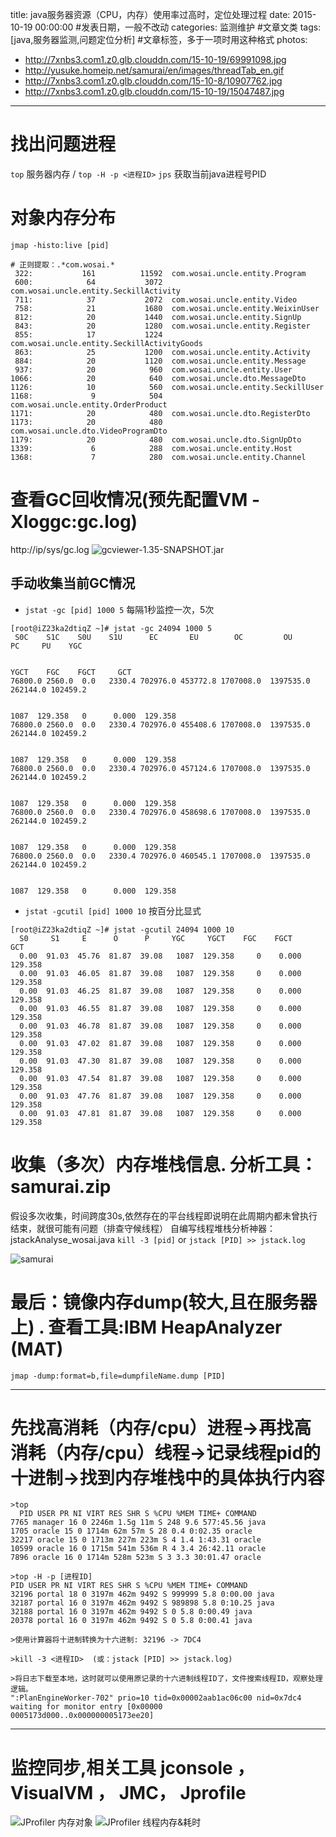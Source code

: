 title: java服务器资源（CPU，内存）使用率过高时，定位处理过程
date: 2015-10-19 00:00:00 #发表日期，一般不改动
categories: 监测维护 #文章文类
tags: [java,服务器监测,问题定位分析] #文章标签，多于一项时用这种格式
photos:
- http://7xnbs3.com1.z0.glb.clouddn.com/15-10-19/69991098.jpg
- http://yusuke.homeip.net/samurai/en/images/threadTab_en.gif
- http://7xnbs3.com1.z0.glb.clouddn.com/15-10-8/10907762.jpg
- http://7xnbs3.com1.z0.glb.clouddn.com/15-10-19/15047487.jpg
---


# 找出问题进程
`top`  服务器内存 / `top -H -p <进程ID>`
`jps` 获取当前java进程号PID


# 对象内存分布
`jmap -histo:live [pid]`


```
# 正则提取：.*com.wosai.*
 322:           161          11592  com.wosai.uncle.entity.Program
 600:            64           3072  com.wosai.uncle.entity.SeckillActivity
 711:            37           2072  com.wosai.uncle.entity.Video
 758:            21           1680  com.wosai.uncle.entity.WeixinUser
 812:            20           1440  com.wosai.uncle.entity.SignUp
 843:            20           1280  com.wosai.uncle.entity.Register
 855:            17           1224  com.wosai.uncle.entity.SeckillActivityGoods
 863:            25           1200  com.wosai.uncle.entity.Activity
 884:            20           1120  com.wosai.uncle.entity.Message
 937:            20            960  com.wosai.uncle.entity.User
1066:            20            640  com.wosai.uncle.dto.MessageDto
1126:            10            560  com.wosai.uncle.entity.SeckillUser
1168:             9            504  com.wosai.uncle.entity.OrderProduct
1171:            20            480  com.wosai.uncle.dto.RegisterDto
1173:            20            480  com.wosai.uncle.dto.VideoProgramDto
1179:            20            480  com.wosai.uncle.dto.SignUpDto
1339:             6            288  com.wosai.uncle.entity.Host
1368:             7            280  com.wosai.uncle.entity.Channel
```


<!-- more -->
# 查看GC回收情况(预先配置VM -Xloggc:gc.log)
http://ip/sys/gc.log
![gcviewer-1.35-SNAPSHOT.jar](http://7xnbs3.com1.z0.glb.clouddn.com/15-10-19/69991098.jpg)


## 手动收集当前GC情况
*   `jstat -gc [pid] 1000 5`  每隔1秒监控一次，5次


```
[root@iZ23ka2dtiqZ ~]# jstat -gc 24094 1000 5
 S0C    S1C    S0U    S1U      EC       EU        OC         OU       PC     PU    YGC     


YGCT    FGC    FGCT     GCT   
76800.0 2560.0  0.0   2330.4 702976.0 453772.8 1707008.0  1397535.0  262144.0 102459.2   


1087  129.358   0      0.000  129.358
76800.0 2560.0  0.0   2330.4 702976.0 455408.6 1707008.0  1397535.0  262144.0 102459.2   


1087  129.358   0      0.000  129.358
76800.0 2560.0  0.0   2330.4 702976.0 457124.6 1707008.0  1397535.0  262144.0 102459.2   


1087  129.358   0      0.000  129.358
76800.0 2560.0  0.0   2330.4 702976.0 458698.6 1707008.0  1397535.0  262144.0 102459.2   


1087  129.358   0      0.000  129.358
76800.0 2560.0  0.0   2330.4 702976.0 460545.1 1707008.0  1397535.0  262144.0 102459.2   


1087  129.358   0      0.000  129.358
```
* `jstat -gcutil [pid] 1000 10` 按百分比显式


```
[root@iZ23ka2dtiqZ ~]# jstat -gcutil 24094 1000 10
  S0     S1     E      O      P     YGC     YGCT    FGC    FGCT     GCT   
  0.00  91.03  45.76  81.87  39.08   1087  129.358     0    0.000  129.358
  0.00  91.03  46.05  81.87  39.08   1087  129.358     0    0.000  129.358
  0.00  91.03  46.25  81.87  39.08   1087  129.358     0    0.000  129.358
  0.00  91.03  46.55  81.87  39.08   1087  129.358     0    0.000  129.358
  0.00  91.03  46.78  81.87  39.08   1087  129.358     0    0.000  129.358
  0.00  91.03  47.02  81.87  39.08   1087  129.358     0    0.000  129.358
  0.00  91.03  47.30  81.87  39.08   1087  129.358     0    0.000  129.358
  0.00  91.03  47.54  81.87  39.08   1087  129.358     0    0.000  129.358
  0.00  91.03  47.76  81.87  39.08   1087  129.358     0    0.000  129.358
  0.00  91.03  47.81  81.87  39.08   1087  129.358     0    0.000  129.358
```


# 收集（多次）内存堆栈信息. 分析工具：samurai.zip
假设多次收集，时间跨度30s,依然存在的平台线程即说明在此周期内都未曾执行结束，就很可能有问题（排查守候线程）
自编写线程堆栈分析神器：jstackAnalyse_wosai.java
`kill -3 [pid]` or `jstack [PID] >> jstack.log`



![samurai](http://yusuke.homeip.net/samurai/en/images/threadTab_en.gif)




# 最后：镜像内存dump(较大,且在服务器上) . 查看工具:IBM HeapAnalyzer (MAT)
`jmap -dump:format=b,file=dumpfileName.dump [PID]`


---
# 先找高消耗（内存/cpu）进程->再找高消耗（内存/cpu）线程->记录线程pid的十进制->找到内存堆栈中的具体执行内容
```
>top
  PID USER PR NI VIRT RES SHR S %CPU %MEM TIME+ COMMAND
7765 manager 16 0 2246m 1.5g 11m S 248 9.6 577:45.56 java
1705 oracle 15 0 1714m 62m 57m S 28 0.4 0:02.35 oracle
32217 oracle 15 0 1713m 227m 223m S 4 1.4 1:43.31 oracle
10599 oracle 16 0 1715m 541m 536m R 4 3.4 26:42.11 oracle
7896 oracle 16 0 1714m 528m 523m S 3 3.3 30:01.47 oracle
 
>top -H -p [进程ID]
PID USER PR NI VIRT RES SHR S %CPU %MEM TIME+ COMMAND
32196 portal 18 0 3197m 462m 9492 S 999999 5.8 0:00.00 java
32187 portal 16 0 3197m 462m 9492 S 989898 5.8 0:10.25 java
32188 portal 16 0 3197m 462m 9492 S 0 5.8 0:00.49 java
20378 portal 16 0 3197m 462m 9492 S 0 5.8 0:00.41 java
 
>使用计算器将十进制转换为十六进制: 32196 -> 7DC4
 
>kill -3 <进程ID>  (或：jstack [PID] >> jstack.log)
 
>将日志下载至本地，这时就可以使用原记录的十六进制线程ID了，文件搜索线程ID，观察处理逻辑。
":PlanEngineWorker-702" prio=10 tid=0x00002aab1ac06c00 nid=0x7dc4 waiting for monitor entry [0x00000
0005173d000..0x000000005173ee20]
```
---
# 监控同步,相关工具  jconsole ， VisualVM ， JMC， Jprofile
![JProfiler 内存对象](http://7xnbs3.com1.z0.glb.clouddn.com/15-10-19/15047487.jpg)
![JProfiler 线程内存&耗时](http://7xnbs3.com1.z0.glb.clouddn.com/15-10-8/10907762.jpg)
